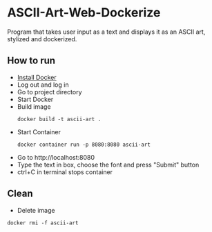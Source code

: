 # ASCII-Art-Web-Dockerize

Program that takes user input as a text and displays it as an ASCII art, stylized and dockerized.

## How to run

- [Install Docker](https://www.docker.com/)
- Log out and log in
- Go to project directory
- Start Docker
- Build image
  ```
  docker build -t ascii-art .
  ```
- Start Container
  ```
  docker container run -p 8080:8080 ascii-art
  ```
- Go to http://localhost:8080
- Type the text in box, choose the font and press "Submit" button
- ctrl+C in terminal stops container

## Clean
- Delete image
```
docker rmi -f ascii-art
```

